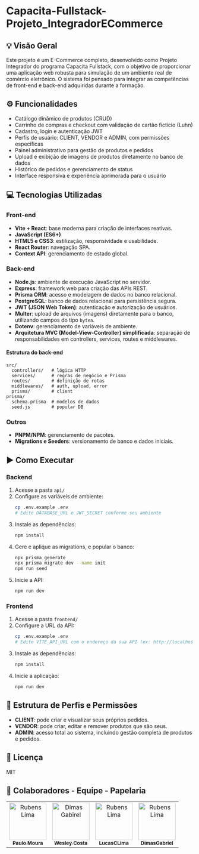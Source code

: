 # Capacita-Fullstack-Projeto_IntegradorECommerce

## 💡 Visão Geral

Este projeto é um E-Commerce completo, desenvolvido como Projeto Integrador do programa Capacita Fullstack, com o objetivo de proporcionar uma aplicação web robusta para simulação de um ambiente real de comércio eletrônico. O sistema foi pensado para integrar as competências de front-end e back-end adquiridas durante a formação.

## ⚙️ Funcionalidades

- Catálogo dinâmico de produtos (CRUD)
- Carrinho de compras e checkout com validação de cartão fictício (Luhn)
- Cadastro, login e autenticação JWT
- Perfis de usuário: CLIENT, VENDOR e ADMIN, com permissões específicas
- Painel administrativo para gestão de produtos e pedidos
- Upload e exibição de imagens de produtos diretamente no banco de dados
- Histórico de pedidos e gerenciamento de status
- Interface responsiva e experiência aprimorada para o usuário

## 💻 Tecnologias Utilizadas

### Front-end

- **Vite + React**: base moderna para criação de interfaces reativas.
- **JavaScript (ES6+)**
- **HTML5 e CSS3**: estilização, responsividade e usabilidade.
- **React Router**: navegação SPA.
- **Context API**: gerenciamento de estado global.

### Back-end

- **Node.js**: ambiente de execução JavaScript no servidor.
- **Express**: framework web para criação das APIs REST.
- **Prisma ORM**: acesso e modelagem de dados no banco relacional.
- **PostgreSQL**: banco de dados relacional para persistência segura.
- **JWT (JSON Web Token)**: autenticação e autorização de usuários.
- **Multer**: upload de arquivos (imagens) diretamente para o banco, utilizando campos do tipo `bytea`.
- **Dotenv**: gerenciamento de variáveis de ambiente.
- **Arquitetura MVC (Model-View-Controller) simplificada**: separação de responsabilidades em controllers, services, routes e middlewares.

#### Estrutura do back-end

```
src/
  controllers/   # lógica HTTP
  services/      # regras de negócio e Prisma
  routes/        # definição de rotas
  middlewares/   # auth, upload, error
  prisma/        # client
prisma/
  schema.prisma  # modelos de dados
  seed.js        # popular DB
```

### Outros

- **PNPM/NPM**: gerenciamento de pacotes.
- **Migrations e Seeders**: versionamento de banco e dados iniciais.

## ▶️ Como Executar

### Backend

1. Acesse a pasta `api/`
2. Configure as variáveis de ambiente:
   ```bash
   cp .env.example .env
   # Edite DATABASE_URL e JWT_SECRET conforme seu ambiente
   ```
3. Instale as dependências:
   ```bash
   npm install
   ```
4. Gere e aplique as migrations, e popular o banco:
   ```bash
   npx prisma generate
   npx prisma migrate dev --name init
   npm run seed
   ```
5. Inicie a API:
   ```bash
   npm run dev
   ```

### Frontend

1. Acesse a pasta `frontend/`
2. Configure a URL da API:
   ```bash
   cp .env.example .env
   # Edite VITE_API_URL com o endereço da sua API (ex: http://localhost:3000)
   ```
3. Instale as dependências:
   ```bash
   npm install
   ```
4. Inicie a aplicação:
   ```bash
   npm run dev
   ```

## 👤 Estrutura de Perfis e Permissões

- **CLIENT**: pode criar e visualizar seus próprios pedidos.
- **VENDOR**: pode criar, editar e remover produtos que são seus.
- **ADMIN**: acesso total ao sistema, incluindo gestão completa de produtos e pedidos.

## 📄 Licença

MIT

## 🤝 Colaboradores - Equipe - Papelaria

<table>
  <tr>
    <td align="center">
       <a href="https://github.com/paulomoura24">
        <img src="https://avatars.githubusercontent.com/u/187982740?v=4" width="100px;" alt="Rubens Lima"/><br>
        <sub>
          <b>Paulo Moura</b>
        </sub>
      </a>
    </td>
    <td align="center">
      <a href="https://github.com/wesleycosta061203">
        <img src="https://avatars.githubusercontent.com/u/62311070?s=64&v=4" width="100px;" alt="Dimas Gabirel"/><br>
        <sub>
          <b>Wesley Costa</b>
        </sub>
      </a>
    </td>
    <td align="center">
      <a href="https://github.com/LucasCLima-dev">
        <img src="https://avatars.githubusercontent.com/u/177546715?s=64&v=4" width="100px;" alt="Rubens Lima"/><br>
        <sub>
          <b>LucasCLima</b>
        </sub>
      </a>
    </td>
    <td  align="center">
      <a href="https://github.com/DimasGabriel1">
        <img src="https://avatars.githubusercontent.com/u/208731600?s=64&v=4" width="100px;" alt="Rubens Lima"/><br>
        <sub>
          <b>DimasGabriel</b>
        </sub>
      </a>
    </td>
    </td>
      </tr>




